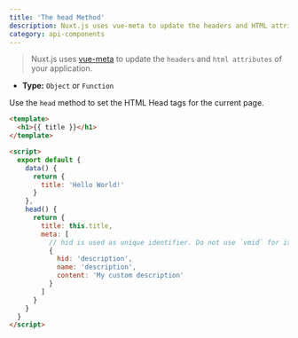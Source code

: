 ```yaml
---
title: 'The head Method'
description: Nuxt.js uses vue-meta to update the headers and HTML attributes of your application.
category: api-components
---
```


> Nuxt.js uses [vue-meta](https://github.com/nuxt/vue-meta) to update the `headers` and `html attributes` of your application.

- **Type:** `Object` or `Function`

Use the `head` method to set the HTML Head tags for the current page.

```html
<template>
  <h1>{{ title }}</h1>
</template>

<script>
  export default {
    data() {
      return {
        title: 'Hello World!'
      }
    },
    head() {
      return {
        title: this.title,
        meta: [
          // hid is used as unique identifier. Do not use `vmid` for it as it will not work
          {
            hid: 'description',
            name: 'description',
            content: 'My custom description'
          }
        ]
      }
    }
  }
</script>
```
